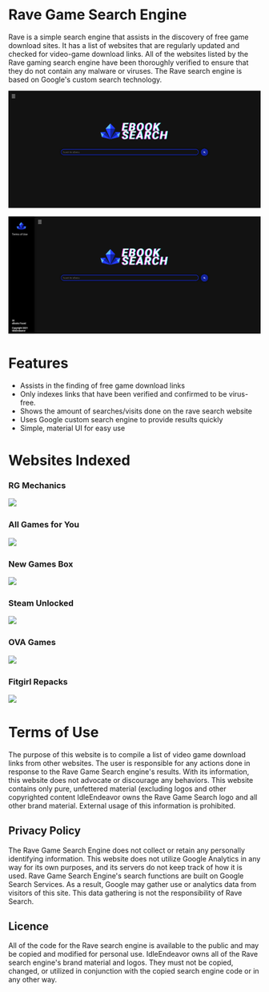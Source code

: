 # Rave Game Search Engine
Rave is a simple search engine that assists in the discovery of free game download sites. It has a list of websites that are regularly updated and checked for video-game download links.
All of the websites listed by the Rave gaming search engine have been thoroughly verified to ensure that they do not contain any malware or viruses.
The Rave search engine is based on Google's custom search technology.

![Screenshot of Rave Game Search Engine Homepage](img/ravesearch-homepage.png)

![Screenshot of Rave Game Search Engine Homepage Dashboard](img/ravesearch-homepage-dashboard.png)

# Features
- Assists in the finding of free game download links
- Only indexes links that have been verified and confirmed to be virus-free.
- Shows the amount of searches/visits done on the rave search website
- Uses Google custom search engine to provide results quickly
- Simple, material UI for easy use

# Websites Indexed
### RG Mechanics
<img src="https://idleendeavor.github.io/gamesearch/img/1.png" width="200">

### All Games for You
<img src="https://idleendeavor.github.io/gamesearch/img/2.png" width="200">

### New Games Box
<img src="https://idleendeavor.github.io/gamesearch/img/3.png" width="200">

### Steam Unlocked
<img src="https://idleendeavor.github.io/gamesearch/img/4.png" width="200">

### OVA Games
<img src="https://idleendeavor.github.io/gamesearch/img/5.png" width="200">

### Fitgirl Repacks
<img src="https://idleendeavor.github.io/gamesearch/img/6.png" width="200">

# Terms of Use
The purpose of this website is to compile a list of video game download links from other websites.
The user is responsible for any actions done in response to the Rave Game Search engine's results.
With its information, this website does not advocate or discourage any behaviors. This website contains only pure, unfettered material (excluding logos and other copyrighted content
IdleEndeavor owns the Rave Game Search logo and all other brand material. External usage of this information is prohibited.

## Privacy Policy
The Rave Game Search Engine does not collect or retain any personally identifying information.
This website does not utilize Google Analytics in any way for its own purposes, and its servers do not keep track of how it is used.
Rave Game Search Engine's search functions are built on Google Search Services. As a result, Google may gather use or analytics data from visitors of this site. This data gathering is not the responsibility of Rave Search.

## Licence
All of the code for the Rave search engine is available to the public and may be copied and modified for personal use.
IdleEndeavor owns all of the Rave search engine's brand material and logos. They must not be copied, changed, or utilized in conjunction with the copied search engine code or in any other way.
